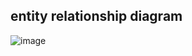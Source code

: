 ## entity relationship diagram

![image](https://user-images.githubusercontent.com/46221024/161243071-df74fce2-d6eb-4c10-99e8-109793b607fd.png)
